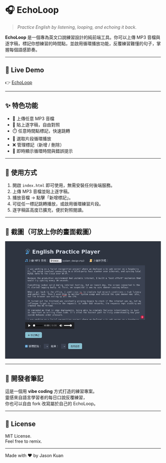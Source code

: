 # 🎧 EchoLoop

> _Practice English by listening, looping, and echoing it back._

**EchoLoop** 是一個專為英文口說練習設計的純前端工具。你可以上傳 MP3 音檔與逐字稿，標記你想練習的時間點，並啟用循環播放功能，反覆練習難懂的句子，掌握每個語感節奏。

---

## 🚀 Live Demo

👉 [EchoLoop](https://jason9075.github.io/EchoLoop/)

---

## ✨ 特色功能

- 🎵 上傳任意 MP3 音檔
- 📝 貼上逐字稿，自由對照
- ⏱️ 任意時間點標記，快速跳轉
- 🔁 選取片段循環播放
- ❌ 管理標記（新增 / 刪除）
- 📏 即時顯示循環時間與錯誤提示

---

## 🚀 使用方式

1. 開啟 `index.html` 即可使用，無需安裝任何後端服務。
2. 上傳 MP3 音檔並貼上逐字稿。
3. 播放音檔 → 點擊「新增標記」。
4. 可從任一標記跳轉播放，或啟用循環練習片段。
5. 逐字稿區高度已擴充，便於對照閱讀。

---

## 📸 截圖（可放上你的畫面截圖）

![EchoLoop Screenshot](imgs/screenshot.png)

---

## 🧪 開發者筆記

這是一個用 **vibe coding** 方式打造的練習專案。  
靈感來自語言學習者的每日口說反覆練習，  
你也可以自由 fork 改寫屬於自己的 EchoLoop。

---

## 📄 License

MIT License.  
Feel free to remix.

---

Made with ❤️ by Jason Kuan
